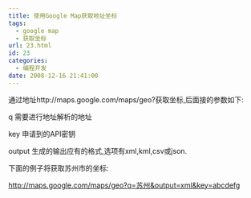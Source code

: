 ```yaml
---
title: 使用Google Map获取地址坐标
tags:
  - google map
  - 获取坐标
url: 23.html
id: 23
categories:
  - 编程开发
date: 2008-12-16 21:41:00
---
```


通过地址http://maps.google.com/maps/geo?获取坐标,后面接的参数如下:

q 需要进行地址解析的地址

key 申请到的API密钥

output 生成的输出应有的格式,选项有xml,kml,csv或json.

下面的例子将获取苏州市的坐标:

http://maps.google.com/maps/geo?q=苏州&output=xml&key=abcdefg